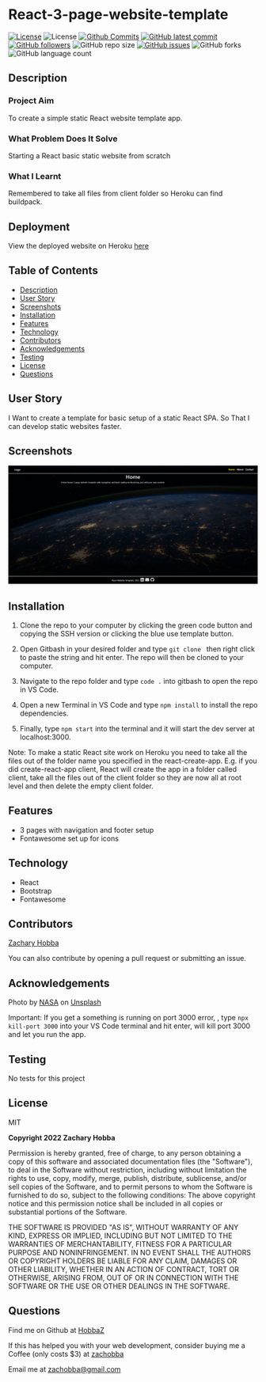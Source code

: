 # React-3-page-website-template

[![License](https://img.shields.io/badge/License-MIT-blue.svg)](https://choosealicense.com/licenses/mit/)
![License](https://img.shields.io/badge/Made%20with-React-darkgreen.svg)
[![Github Commits](https://img.shields.io/github/commit-activity/w/HobbaZ/react-3-page-website-template)](https://github.com/HobbaZ/react-3-page-website-template/commits)
[![GitHub latest commit](https://img.shields.io/github/last-commit/HobbaZ/react-3-page-website-template)](https://github.com/HobbaZ/react-3-page-website-template/branches)
[![GitHub followers](https://img.shields.io/github/followers/HobbaZ.svg)]()
![GitHub repo size](https://img.shields.io/github/repo-size/HobbaZ/react-3-page-website-template)
[![GitHub issues](https://img.shields.io/github/issues/HobbaZ/react-3-page-website-template)](https://img.shields.io/github/issues/HobbaZ/react-3-page-website-template)
![GitHub forks](https://img.shields.io/github/forks/HobbaZ/react-3-page-website-template)
![GitHub language count](https://img.shields.io/github/languages/count/HobbaZ/react-3-page-website-template)

## Description
### Project Aim ###
To create a simple static React website template app.

### What Problem Does It Solve ###
Starting a React basic static website from scratch

### What I Learnt ###
Remembered to take all files from client folder so Heroku can find buildpack.

## Deployment
View the deployed website on Heroku [here](https://react-3-page-website-template.herokuapp.com/)

## Table of Contents
- [Description](#description)
- [User Story](#user-story)
- [Screenshots](#screenshots)
- [Installation](#installation)
- [Features](#features)
- [Technology](#technology)
- [Contributors](#contributors)
- [Acknowledgements](#acknowledgements)
- [Testing](#testing)
- [License](#license)
- [Questions](#questions)

## User Story
I Want to create a template for basic setup of a static React SPA.
So That I can develop static websites faster.

## Screenshots
![Home Screen](./client/src/images/home-page.png)

## Installation
1. Clone the repo to your computer by clicking the green code button and copying the SSH version or clicking the blue use template button.

2. Open Gitbash in your desired folder and type ```git clone ``` then right click to paste the string and hit enter. The repo will then be cloned to your computer.

3. Navigate to the repo folder and type ```code .``` into gitbash to open the repo in VS Code.

4. Open a new Terminal in VS Code and type ```npm install``` to install the repo dependencies.

5. Finally, type ```npm start``` into the terminal and it will start the dev server at localhost:3000.

Note: To make a static React site work on Heroku you need to take all the files out of the folder name you specified in the react-create-app. E.g. if you did create-react-app client, React will create the app in a folder called client, take all the files out of the client folder so they are now all at root level and then delete the empty client folder.

## Features
- 3 pages with navigation and footer setup
- Fontawesome set up for icons

## Technology
- React
- Bootstrap
- Fontawesome

## Contributors
[Zachary Hobba](https://github.com/HobbaZ)

You can also contribute by opening a pull request or submitting an issue.

## Acknowledgements

Photo by <a href="https://unsplash.com/@nasa?utm_source=unsplash&utm_medium=referral&utm_content=creditCopyText">NASA</a> on <a href="https://unsplash.com/s/photos/website?utm_source=unsplash&utm_medium=referral&utm_content=creditCopyText">Unsplash</a>
  

Important: If you get a something is running on port 3000 error, , type ```npx kill-port 3000``` into your VS Code terminal and hit enter, will kill port 3000 and let you run the app.

## Testing
No tests for this project

## License

MIT

**Copyright 2022 Zachary Hobba**

Permission is hereby granted, free of charge, to any person obtaining a copy of this software and associated documentation files (the "Software"), to deal in the Software without restriction, including without limitation the rights to use, copy, modify, merge, publish, distribute, sublicense, and/or sell copies of the Software, and to permit persons to whom the Software is furnished to do so, subject to the following conditions:
The above copyright notice and this permission notice shall be included in all copies or substantial portions of the Software.
    
THE SOFTWARE IS PROVIDED "AS IS", WITHOUT WARRANTY OF ANY KIND, EXPRESS OR IMPLIED, INCLUDING BUT NOT LIMITED TO THE WARRANTIES OF MERCHANTABILITY, FITNESS FOR A PARTICULAR PURPOSE AND NONINFRINGEMENT. IN NO EVENT SHALL THE AUTHORS OR COPYRIGHT HOLDERS BE LIABLE FOR ANY CLAIM, DAMAGES OR OTHER LIABILITY, WHETHER IN AN ACTION OF CONTRACT, TORT OR OTHERWISE, ARISING FROM, OUT OF OR IN CONNECTION WITH THE SOFTWARE OR THE USE OR OTHER DEALINGS IN THE SOFTWARE.

## Questions

Find me on Github at [HobbaZ](https://github.com/HobbaZ)

If this has helped you with your web development, consider buying me a Coffee (only costs $3) at [zachobba](    https://buymeacoffee.com/zachobbaS)

Email me at [zachobba@gmail.com](zachobba@gmail.com)